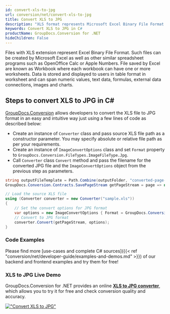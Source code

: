 ```yaml
---
id: convert-xls-to-jpg
url: conversion/net/convert-xls-to-jpg
title: Convert XLS to JPG
description: "XLS format represents Microsoft Excel Binary File Format with .xls extension. Learn how to convert XLS to JPG file programmatically in C# language using GroupDocs.Conversion for .NET library."
keywords: Convert XLS to JPG in C#
productName: GroupDocs.Conversion for .NET
hideChildren: False
---
```


Files with XLS extension represent Excel Binary File Format. Such files can be created by Microsoft Excel as well as other similar spreadsheet programs such as OpenOffice Calc or Apple Numbers. File saved by Excel are known as Workbook where each workbook can have one or more worksheets. Data is stored and displayed to users in table format in worksheet and can span numeric values, text data, formulas, external data connections, images and charts.

## Steps to convert XLS to JPG in C#

[GroupDocs.Conversion](https://products.groupdocs.com/conversion/net) allows developers to convert the XLS file to JPG format in an easy and intuitive way just using a few lines of code as described below:

* Create an instance of `Converter` class and pass source XLS file path as a constructor parameter. You may specify absolute or relative file path as per your requirements. 
* Create an instance of `ImageConvertOptions` class and set `Format` property to `GroupDocs.Conversion.FileTypes.ImageFileType.Jpg`.
* Call `Converter` class `Convert` method and pass the filename for the converted JPG file and the `ImageConvertOptions` object from the previous step as parameters.

```csharp
string outputFileTemplate = Path.Combine(outputFolder, "converted-page-{0}.jpg");
GroupDocs.Conversion.Contracts.SavePageStream getPageStream = page => new FileStream(string.Format(outputFileTemplate, page), FileMode.Create);

// Load the source XLS file
using (Converter converter = new Converter("sample.xls"))
{
    // Set the convert options for JPG format
    var options = new ImageConvertOptions { Format = GroupDocs.Conversion.FileTypes.ImageFileType.Jpg };   
    // Convert to JPG format
    converter.Convert(getPageStream, options);
}
```

### Code Examples

Please find more [use-cases and complete C# sources]({{< ref "conversion/net/developer-guide/examples-and-demos.md" >}}) of our backend and frontend examples and try them for free!

### XLS to JPG Live Demo

GroupDocs.Conversion for .NET provides an online [**XLS to JPG converter**](https://products.groupdocs.app/conversion/xls-to-jpg), which allows you to try it for free and check conversion quality and accuracy.

[!["Convert XLS to JPG"](conversion/net/images/convert-to-jpg/convert-xls-to-jpg.png)](https://products.groupdocs.app/conversion/xls-to-jpg)